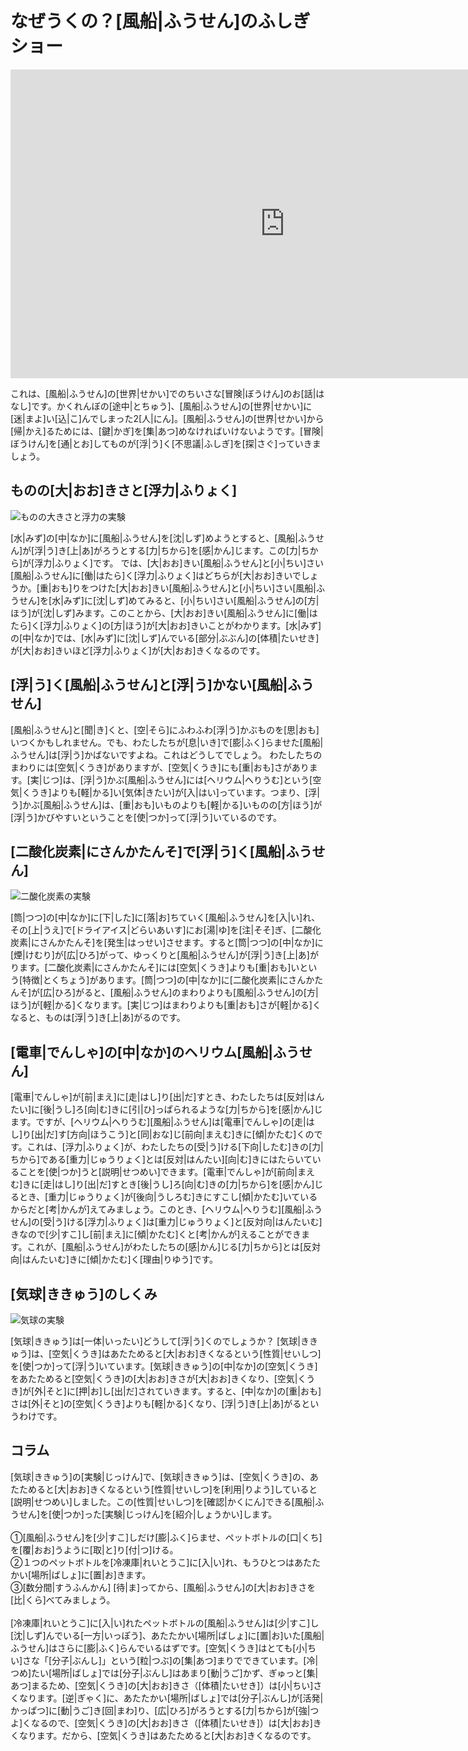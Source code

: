 # なぜうくの？[風船|ふうせん]のふしぎショー

<iframe width="878" height="494" src="https://www.youtube.com/watch?v=I0EfL4n1gi8&t=308s" title="風船ショーの録画 【東大CAST 駒場祭2024】" frameborder="0" allow="accelerometer; autoplay; clipboard-write; encrypted-media; gyroscope; picture-in-picture; web-share" referrerpolicy="strict-origin-when-cross-origin" allowfullscreen></iframe>

これは、[風船|ふうせん]の[世界|せかい]でのちいさな[冒険|ぼうけん]のお[話|はなし]です。かくれんぼの[途中|とちゅう]、[風船|ふうせん]の[世界|せかい]に[迷|まよ]い[込|こ]んでしまった2[人|にん]。[風船|ふうせん]の[世界|せかい]から[帰|かえ]るためには、[鍵|かぎ]を[集|あつ]めなければいけないようです。[冒険|ぼうけん]を[通|とお]してものが[浮|う]く[不思議|ふしぎ]を[探|さぐ]っていきましょう。

## ものの[大|おお]きさと[浮力|ふりょく]

![ものの大きさと浮力の実験](/img/balloon/風船ショー写真_体積.jpg)

[水|みず]の[中|なか]に[風船|ふうせん]を[沈|しず]めようとすると、[風船|ふうせん]が[浮|う]き[上|あ]がろうとする[力|ちから]を[感|かん]じます。この[力|ちから]が[浮力|ふりょく]です。
では、[大|おお]きい[風船|ふうせん]と[小|ちい]さい[風船|ふうせん]に[働|はたら]く[浮力|ふりょく]はどちらが[大|おお]きいでしょうか。[重|おも]りをつけた[大|おお]きい[風船|ふうせん]と[小|ちい]さい[風船|ふうせん]を[水|みず]に[沈|しず]めてみると、[小|ちい]さい[風船|ふうせん]の[方|ほう]が[沈|しず]みます。このことから、[大|おお]きい[風船|ふうせん]に[働|はたら]く[浮力|ふりょく]の[方|ほう]が[大|おお]きいことがわかります。[水|みず]の[中|なか]では、[水|みず]に[沈|しず]んでいる[部分|ぶぶん]の[体積|たいせき]が[大|おお]きいほど[浮力|ふりょく]が[大|おお]きくなるのです。

## [浮|う]く[風船|ふうせん]と[浮|う]かない[風船|ふうせん]

[風船|ふうせん]と[聞|き]くと、[空|そら]にふわふわ[浮|う]かぶものを[思|おも]いつくかもしれません。でも、わたしたちが[息|いき]で[膨|ふく]らませた[風船|ふうせん]は[浮|う]かばないですよね。これはどうしてでしょう。
わたしたちのまわりには[空気|くうき]がありますが、[空気|くうき]にも[重|おも]さがあります。[実|じつ]は、[浮|う]かぶ[風船|ふうせん]には[ヘリウム|へりうむ]という[空気|くうき]よりも[軽|かる]い[気体|きたい]が[入|はい]っています。つまり、[浮|う]かぶ[風船|ふうせん]は、[重|おも]いものよりも[軽|かる]いものの[方|ほう]が[浮|う]かびやすいということを[使|つか]って[浮|う]いているのです。

## [二酸化炭素|にさんかたんそ]で[浮|う]く[風船|ふうせん]

![二酸化炭素の実験](/img/balloon/風船ショー写真_CO2.jpg)

[筒|つつ]の[中|なか]に[下|した]に[落|お]ちていく[風船|ふうせん]を[入|い]れ、その[上|うえ]で[ドライアイス|どらいあいす]にお[湯|ゆ]を[注|そそ]ぎ、[二酸化炭素|にさんかたんそ]を[発生|はっせい]させます。すると[筒|つつ]の[中|なか]に[煙|けむり]が[広|ひろ]がって、ゆっくりと[風船|ふうせん]が[浮|う]き[上|あ]がります。[二酸化炭素|にさんかたんそ]には[空気|くうき]よりも[重|おも]いという[特徴|とくちょう]があります。[筒|つつ]の[中|なか]に[二酸化炭素|にさんかたんそ]が[広|ひろ]がると、[風船|ふうせん]のまわりよりも[風船|ふうせん]の[方|ほう]が[軽|かる]くなります。[実|じつ]はまわりよりも[重|おも]さが[軽|かる]くなると、ものは[浮|う]き[上|あ]がるのです。

## [電車|でんしゃ]の[中|なか]のヘリウム[風船|ふうせん]

[電車|でんしゃ]が[前|まえ]に[走|はし]り[出|だ]すとき、わたしたちは[反対|はんたい]に[後|うし]ろ[向|む]きに[引|ひ]っぱられるような[力|ちから]を[感|かん]じます。ですが、[ヘリウム|へりうむ][風船|ふうせん]は[電車|でんしゃ]の[走|はし]り[出|だ]す[方向|ほうこう]と[同|おな]じ[前向|まえむ]きに[傾|かたむ]くのです。これは、[浮力|ふりょく]が、わたしたちの[受|う]ける[下向|したむ]きの[力|ちから]である[重力|じゅうりょく]とは[反対|はんたい][向|む]きにはたらいていることを[使|つか]うと[説明|せつめい]できます。[電車|でんしゃ]が[前向|まえむ]きに[走|はし]り[出|だ]すとき[後|うし]ろ[向|む]きの[力|ちから]を[感|かん]じるとき、[重力|じゅうりょく]が[後向|うしろむ]きにすこし[傾|かたむ]いているからだと[考|かんが]えてみましょう。このとき、[ヘリウム|へりうむ][風船|ふうせん]の[受|う]ける[浮力|ふりょく]は[重力|じゅうりょく]と[反対向|はんたいむ]きなので[少|すこ]し[前|まえ]に[傾|かたむ]くと[考|かんが]えることができます。これが、[風船|ふうせん]がわたしたちの[感|かん]じる[力|ちから]とは[反対向|はんたいむ]きに[傾|かたむ]く[理由|りゆう]です。

## [気球|ききゅう]のしくみ

![気球の実験](/img/balloon/風船ショー写真_気球.jpg)

[気球|ききゅう]は[一体|いったい]どうして[浮|う]くのでしょうか？
[気球|ききゅう]は、[空気|くうき]はあたためると[大|おお]きくなるという[性質|せいしつ]を[使|つか]って[浮|う]いています。[気球|ききゅう]の[中|なか]の[空気|くうき]をあたためると[空気|くうき]の[大|おお]きさが[大|おお]きくなり、[空気|くうき]が[外|そと]に[押|お]し[出|だ]されていきます。すると、[中|なか]の[重|おも]さは[外|そと]の[空気|くうき]よりも[軽|かる]くなり、[浮|う]き[上|あ]がるというわけです。

## コラム

[気球|ききゅう]の[実験|じっけん]で、[気球|ききゅう]は、[空気|くうき]の、あたためると[大|おお]きくなるという[性質|せいしつ]を[利用|りよう]していると[説明|せつめい]しました。この[性質|せいしつ]を[確認|かくにん]できる[風船|ふうせん]を[使|つか]った[実験|じっけん]を[紹介|しょうかい]します。<br><br>
①[風船|ふうせん]を[少|すこ]しだけ[膨|ふく]らませ、ペットボトルの[口|くち]を[覆|おお]うように[取|と]り[付|つ]ける。<br>
②１つのペットボトルを[冷凍庫|れいとうこ]に[入|い]れ、もうひとつはあたたかい[場所|ばしょ]に[置|お]きます。<br>
③[数分間|すうふんかん] [待|ま]ってから、[風船|ふうせん]の[大|おお]きさを[比|くら]べてみましょう。<br><br>
[冷凍庫|れいとうこ]に[入|い]れたペットボトルの[風船|ふうせん]は[少|すこ]し[沈|しず]んでいる[一方|いっぽう]、あたたかい[場所|ばしょ]に[置|お]いた[風船|ふうせん]はさらに[膨|ふく]らんでいるはずです。[空気|くうき]はとても[小|ちい]さな「[分子|ぶんし]」という[粒|つぶ]の[集|あつ]まりでできています。[冷|つめ]たい[場所|ばしょ]では[分子|ぶんし]はあまり[動|うご]かず、ぎゅっと[集|あつ]まるため、[空気|くうき]の[大|おお]きさ（[体積|たいせき]）は[小|ちい]さくなります。[逆|ぎゃく]に、あたたかい[場所|ばしょ]では[分子|ぶんし]が[活発|かっぱつ]に[動|うご]き[回|まわ]り、[広|ひろ]がろうとする[力|ちから]が[強|つよ]くなるので、[空気|くうき]の[大|おお]きさ（[体積|たいせき]）は[大|おお]きくなります。だから、[空気|くうき]はあたためると[大|おお]きくなるのです。

